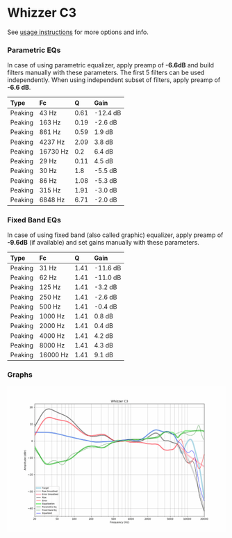 # Whizzer C3
See [usage instructions](https://github.com/jaakkopasanen/AutoEq#usage) for more options and info.

### Parametric EQs
In case of using parametric equalizer, apply preamp of **-6.6dB** and build filters manually
with these parameters. The first 5 filters can be used independently.
When using independent subset of filters, apply preamp of **-6.6 dB**.

| Type    | Fc       |    Q | Gain     |
|:--------|:---------|:-----|:---------|
| Peaking | 43 Hz    | 0.61 | -12.4 dB |
| Peaking | 163 Hz   | 0.19 | -2.6 dB  |
| Peaking | 861 Hz   | 0.59 | 1.9 dB   |
| Peaking | 4237 Hz  | 2.09 | 3.8 dB   |
| Peaking | 16730 Hz | 0.2  | 6.4 dB   |
| Peaking | 29 Hz    | 0.11 | 4.5 dB   |
| Peaking | 30 Hz    | 1.8  | -5.5 dB  |
| Peaking | 86 Hz    | 1.08 | -5.3 dB  |
| Peaking | 315 Hz   | 1.91 | -3.0 dB  |
| Peaking | 6848 Hz  | 6.71 | -2.0 dB  |

### Fixed Band EQs
In case of using fixed band (also called graphic) equalizer, apply preamp of **-9.6dB**
(if available) and set gains manually with these parameters.

| Type    | Fc       |    Q | Gain     |
|:--------|:---------|:-----|:---------|
| Peaking | 31 Hz    | 1.41 | -11.6 dB |
| Peaking | 62 Hz    | 1.41 | -11.0 dB |
| Peaking | 125 Hz   | 1.41 | -3.2 dB  |
| Peaking | 250 Hz   | 1.41 | -2.6 dB  |
| Peaking | 500 Hz   | 1.41 | -0.4 dB  |
| Peaking | 1000 Hz  | 1.41 | 0.8 dB   |
| Peaking | 2000 Hz  | 1.41 | 0.4 dB   |
| Peaking | 4000 Hz  | 1.41 | 4.2 dB   |
| Peaking | 8000 Hz  | 1.41 | 4.3 dB   |
| Peaking | 16000 Hz | 1.41 | 9.1 dB   |

### Graphs
![](./Whizzer%20C3.png)